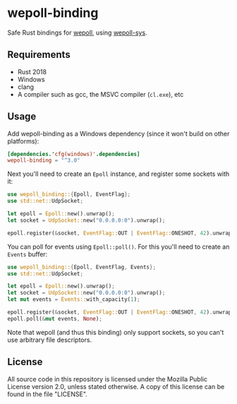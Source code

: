 # wepoll-binding

Safe Rust bindings for [wepoll][wepoll], using [wepoll-sys][wepoll-sys].

## Requirements

* Rust 2018
* Windows
* clang
* A compiler such as gcc, the MSVC compiler (`cl.exe`), etc

## Usage

Add wepoll-binding as a Windows dependency (since it won't build on other
platforms):

```toml
[dependencies.'cfg(windows)'.dependencies]
wepoll-binding = "^3.0"
```

Next you'll need to create an `Epoll` instance, and register some sockets with
it:

```rust
use wepoll_binding::{Epoll, EventFlag};
use std::net::UdpSocket;

let epoll = Epoll::new().unwrap();
let socket = UdpSocket::new("0.0.0.0:0").unwrap();

epoll.register(&socket, EventFlag::OUT | EventFlag::ONESHOT, 42).unwrap();
```

You can poll for events using `Epoll::poll()`. For this you'll need to create an
`Events` buffer:

```rust
use wepoll_binding::{Epoll, EventFlag, Events};
use std::net::UdpSocket;

let epoll = Epoll::new().unwrap();
let socket = UdpSocket::new("0.0.0.0:0").unwrap();
let mut events = Events::with_capacity(1);

epoll.register(&socket, EventFlag::OUT | EventFlag::ONESHOT, 42).unwrap();
epoll.poll(&mut events, None);
```

Note that wepoll (and thus this binding) only support sockets, so you can't use
arbitrary file descriptors.

## License

All source code in this repository is licensed under the Mozilla Public License
version 2.0, unless stated otherwise. A copy of this license can be found in the
file "LICENSE".

[wepoll]: https://github.com/piscisaureus/wepoll
[wepoll-sys]: https://gitlab.com/yorickpeterse/wepoll-sys
